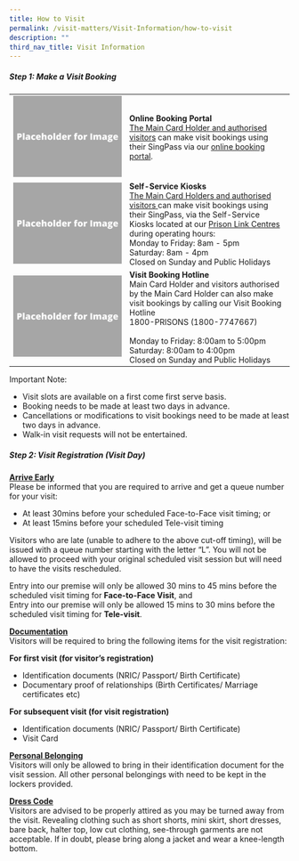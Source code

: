```yaml
---
title: How to Visit
permalink: /visit-matters/Visit-Information/how-to-visit
description: ""
third_nav_title: Visit Information
---
```

##### Step 1: Make a Visit Booking

|  | |
| -------- | -------- |
| ![](/images/Placeholder%20for%20Image.png) |**Online Booking Portal**<br>[The Main Card Holder and authorised visitors](/visit-matters/visit-information/who-can-visit) can make visit bookings using their SingPass via our [online booking portal](www.ipris.sps.sg).
|  ![](/images/Placeholder%20for%20Image.png)| **Self-Service Kiosks**<br>[The Main Card Holders and authorised visitors ](/visit-matters/visit-information/who-can-visit)can make visit bookings using their SingPass, via the Self-Service Kiosks located at our [Prison Link Centres](/visit-matters/visit-information/permalink) during operating hours:<br>Monday to Friday: 8am - 5pm<br>Saturday: 8am - 4pm<br>Closed on Sunday and Public Holidays|
| ![](/images/Placeholder%20for%20Image.png) | **Visit Booking Hotline**<br>Main Card Holder and visitors authorised by the Main Card Holder can also make visit bookings by calling our Visit Booking Hotline <br>1800-PRISONS (1800-7747667)<br><br>Monday to Friday: 8:00am to 5:00pm<br>Saturday: 8:00am to 4:00pm<br>Closed on Sunday and Public Holidays|


Important Note:

* Visit slots are available on a first come first serve basis.
* Booking needs to be made at least two days in advance.
* Cancellations or modifications to visit bookings need to be made at least two days in advance. 
* Walk-in visit requests will not be entertained.

##### Step 2: Visit Registration (Visit Day) 
<u><strong>Arrive Early</strong></u><br>
Please be informed that you are required to arrive and get a queue number for your visit:
* At least 30mins before your scheduled Face-to-Face visit timing; or
* At least 15mins before your scheduled Tele-visit timing

Visitors who are late (unable to adhere to the above cut-off timing), will be issued with a queue number starting with the letter “L”. You will not be allowed to proceed with your original scheduled visit session but will need to have the visits rescheduled.

Entry into our premise will only be allowed 30 mins to 45 mins before the scheduled visit timing for **Face-to-Face Visit**, and<br>
Entry into our premise will only be allowed 15 mins to 30 mins before the scheduled visit timing for **Tele-visit**.

<u><strong>Documentation</strong></u><br>
Visitors will be required to bring the following items for the visit registration:

**For first visit (for visitor’s registration)**
* Identification documents (NRIC/ Passport/ Birth Certificate)
* Documentary proof of relationships (Birth Certificates/ Marriage certificates etc)

**For subsequent visit (for visit registration)**
* Identification documents (NRIC/ Passport/ Birth Certificate)
* Visit Card

<u><strong>Personal Belonging</strong></u><br>
Visitors will only be allowed to bring in their identification document for the visit session.  All other personal belongings with need to be kept in the lockers provided.

<u><strong>Dress Code</strong></u><br>
Visitors are advised to be properly attired as you may be turned away from the visit. Revealing clothing such as short shorts, mini skirt, short dresses, bare back, halter top, low cut clothing, see-through garments are not acceptable. If in doubt, please bring along a jacket and wear a knee-length bottom.